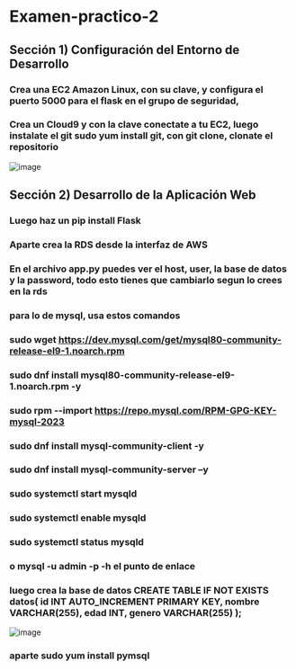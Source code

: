 # Examen-practico-2

## Sección 1) Configuración del Entorno de Desarrollo

### Crea una EC2 Amazon Linux, con su clave, y configura el puerto 5000 para el flask en el grupo de seguridad, 
### Crea un Cloud9 y con la clave conectate a tu EC2, luego instalate el git sudo yum install git, con git clone, clonate el repositorio

![image](https://github.com/PedroAarom/Examen-practico-2/assets/166650957/f70c1c93-e393-4819-ae2f-b7a618e26ab1)

## Sección 2) Desarrollo de la Aplicación Web
### Luego haz un pip install Flask
### Aparte crea la RDS desde la interfaz de AWS
### En el archivo app.py puedes ver el host, user, la base de datos y la password, todo esto tienes que cambiarlo segun lo crees en la rds
### para lo de mysql, usa estos comandos 
### sudo wget https://dev.mysql.com/get/mysql80-community-release-el9-1.noarch.rpm
### sudo dnf install mysql80-community-release-el9-1.noarch.rpm -y
### sudo rpm --import https://repo.mysql.com/RPM-GPG-KEY-mysql-2023
### sudo dnf install mysql-community-client -y
### sudo dnf install mysql-community-server –y

### sudo systemctl start mysqld
### sudo systemctl enable mysqld
### sudo systemctl status mysqld

### o	mysql -u admin -p -h el punto de enlace
### luego crea la base de datos CREATE TABLE IF NOT EXISTS datos(      id INT AUTO_INCREMENT PRIMARY KEY,      nombre VARCHAR(255),      edad INT,      genero VARCHAR(255)  );

![image](https://github.com/PedroAarom/Examen-practico-2/assets/166650957/fce93a2c-5f51-4751-8476-ae331d5eeeb3)

### aparte sudo yum install pymsql
